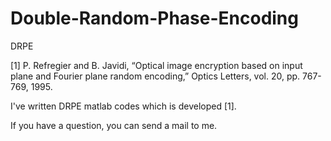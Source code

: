 # Double-Random-Phase-Encoding
DRPE

[1] P. Refregier and B. Javidi, “Optical image encryption based on input plane and Fourier plane random encoding,” Optics Letters, vol. 20, pp. 767-769, 1995.

I've written DRPE matlab codes which is developed [1].

If you have a question, you can send a mail to me.
